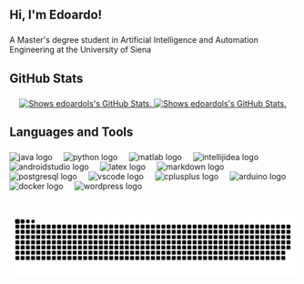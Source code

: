 <h2 align="left">Hi, I'm Edoardo!</h2>

###

<p align="left">A Master's degree student in Artificial  Intelligence and Automation Engineering at the University of Siena</p>

###

<h2 align="left">GitHub Stats</h2>

###
<div align="center">
  <a href="https://github.com/edoardols/github-readme-stats">
    <picture>
      <source media="(prefers-color-scheme: dark)" srcset="https://github-readme-stats.vercel.app/api?username=edoardols&hide_title=true&hide_rank=false&show_icons=true&include_all_commits=true&count_private=true&disable_animations=false&theme=dracula&locale=en&hide_border=false" height="140" alt="stats graph">
      <img alt="Shows edoardols's GitHub Stats." src="https://github-readme-stats.vercel.app/api?username=edoardols&hide_title=true&hide_rank=false&show_icons=true&include_all_commits=true&count_private=true&disable_animations=false&theme=default&locale=en&hide_border=false" height="140" alt="stats graph">
    </picture>
  </a>


  <a href="https://github.com/edoardols/github-readme-stats">
    <picture>
      <source media="(prefers-color-scheme: dark)" srcset="https://github-readme-stats.vercel.app/api/top-langs?username=edoardols&locale=en&hide_title=true&layout=compact&card_width=320&langs_count=6&theme=dracula&hide_border=false" height="140" alt="languages graph">
      <img alt="Shows edoardols's GitHub Stats." src="https://github-readme-stats.vercel.app/api/top-langs?username=edoardols&locale=en&hide_title=true&layout=compact&card_width=320&langs_count=6&theme=default&hide_border=false" height="140" alt="languages graph">
    </picture>
  </a>
</div>

###

<h2 align="left">Languages and Tools</h2>

###

<div align="left">
  <img src="https://skillicons.dev/icons?i=java" height="30" alt="java logo"  />
  <img width="12" />
  <img src="https://skillicons.dev/icons?i=py" height="30" alt="python logo"  />
  <img width="12" />
  <img src="https://skillicons.dev/icons?i=matlab" height="30" alt="matlab logo"  />
  <img width="12" />
  <img src="https://skillicons.dev/icons?i=idea" height="30" alt="intellijidea logo"  />
  <img width="12" />
  <img src="https://skillicons.dev/icons?i=androidstudio" height="30" alt="androidstudio logo"  />
  <img width="12" />
  <img src="https://skillicons.dev/icons?i=latex" height="30" alt="latex logo"  />
  <img width="12" />
  <img src="https://skillicons.dev/icons?i=md" height="30" alt="markdown logo"  />
  <img width="12" />
  <img src="https://skillicons.dev/icons?i=postgres" height="30" alt="postgresql logo"  />
  <img width="12" />
  <img src="https://skillicons.dev/icons?i=vscode" height="30" alt="vscode logo"  />
  <img width="12" />
  <img src="https://skillicons.dev/icons?i=cpp" height="30" alt="cplusplus logo"  />
  <img width="12" />
  <img src="https://skillicons.dev/icons?i=arduino" height="30" alt="arduino logo"  />
  <img width="12" />
  <img src="https://skillicons.dev/icons?i=docker" height="30" alt="docker logo"  />
  <img width="12" />
  <img src="https://skillicons.dev/icons?i=wordpress" height="30" alt="wordpress logo"  />
</div>

###

<br clear="both">

<img src="https://raw.githubusercontent.com/edoardols/edoardols/output/snake.svg" alt="Snake animation" />

###




